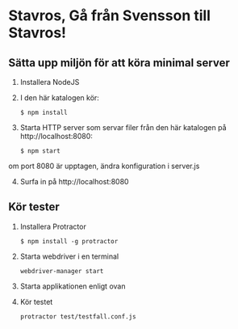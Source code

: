 Stavros, Gå från Svensson till Stavros!
=======================================

## Sätta upp miljön för att köra minimal server

1. Installera NodeJS

2. I den här katalogen kör:

    `$ npm install`

3. Starta HTTP server som servar filer från den här katalogen på http://localhost:8080:

    `$ npm start`

  om port 8080 är upptagen, ändra konfiguration i server.js

4. Surfa in på http://localhost:8080
    
## Kör tester

1. Installera Protractor

    `$ npm install -g protractor`

2. Starta webdriver i en terminal
 
    `webdriver-manager start`
    
3. Starta applikationen enligt ovan

4. Kör testet

    `protractor test/testfall.conf.js`
